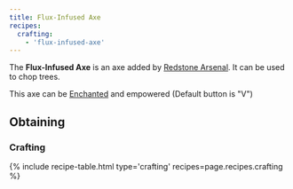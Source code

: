 ```yaml
--- 
title: Flux-Infused Axe
recipes: 
  crafting: 
    - 'flux-infused-axe'
--- 
```


The **Flux-Infused Axe** is an axe added by [Redstone Arsenal](/docs/redstone-arsenal/). It can be used to chop trees.

This axe can be [Enchanted](https://minecraft.gamepedia.com/Enchanting) and empowered (Default button is "V")

Obtaining
---------

### Crafting
{% include recipe-table.html type='crafting' recipes=page.recipes.crafting %}